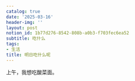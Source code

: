 ```yaml
---
catalog: true
date: '2025-03-16'
header-img: ''
layout: post
notion_id: 1b77d276-8542-808b-a0b3-f703fec6ea52
subtitle: 吃什么
tags:
- 生活
title: 明日吃什么呢
---
```


上午，我想吃酸菜面。